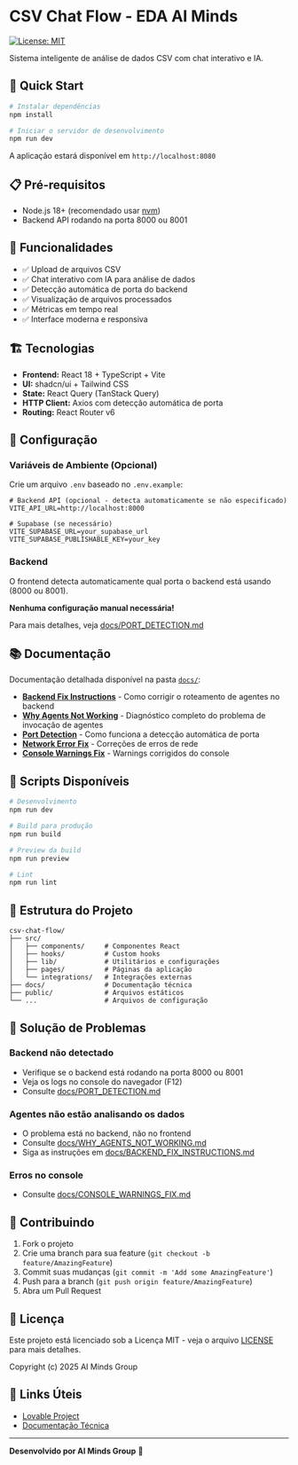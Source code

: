 # CSV Chat Flow - EDA AI Minds

[![License: MIT](https://img.shields.io/badge/License-MIT-yellow.svg)](https://opensource.org/licenses/MIT)

Sistema inteligente de análise de dados CSV com chat interativo e IA.

## 🚀 Quick Start

```bash
# Instalar dependências
npm install

# Iniciar o servidor de desenvolvimento
npm run dev
```

A aplicação estará disponível em `http://localhost:8080`

## 📋 Pré-requisitos

- Node.js 18+ (recomendado usar [nvm](https://github.com/nvm-sh/nvm))
- Backend API rodando na porta 8000 ou 8001

## 🎯 Funcionalidades

- ✅ Upload de arquivos CSV
- ✅ Chat interativo com IA para análise de dados
- ✅ Detecção automática de porta do backend
- ✅ Visualização de arquivos processados
- ✅ Métricas em tempo real
- ✅ Interface moderna e responsiva

## 🏗️ Tecnologias

- **Frontend:** React 18 + TypeScript + Vite
- **UI:** shadcn/ui + Tailwind CSS
- **State:** React Query (TanStack Query)
- **HTTP Client:** Axios com detecção automática de porta
- **Routing:** React Router v6

## 🔧 Configuração

### Variáveis de Ambiente (Opcional)

Crie um arquivo `.env` baseado no `.env.example`:

```env
# Backend API (opcional - detecta automaticamente se não especificado)
VITE_API_URL=http://localhost:8000

# Supabase (se necessário)
VITE_SUPABASE_URL=your_supabase_url
VITE_SUPABASE_PUBLISHABLE_KEY=your_key
```

### Backend

O frontend detecta automaticamente qual porta o backend está usando (8000 ou 8001).

**Nenhuma configuração manual necessária!**

Para mais detalhes, veja [docs/PORT_DETECTION.md](./docs/PORT_DETECTION.md)

## 📚 Documentação

Documentação detalhada disponível na pasta [`docs/`](./docs/):

- **[Backend Fix Instructions](./docs/BACKEND_FIX_INSTRUCTIONS.md)** - Como corrigir o roteamento de agentes no backend
- **[Why Agents Not Working](./docs/WHY_AGENTS_NOT_WORKING.md)** - Diagnóstico completo do problema de invocação de agentes
- **[Port Detection](./docs/PORT_DETECTION.md)** - Como funciona a detecção automática de porta
- **[Network Error Fix](./docs/NETWORK_ERROR_FIX.md)** - Correções de erros de rede
- **[Console Warnings Fix](./docs/CONSOLE_WARNINGS_FIX.md)** - Warnings corrigidos do console

## 🏃 Scripts Disponíveis

```bash
# Desenvolvimento
npm run dev

# Build para produção
npm run build

# Preview da build
npm run preview

# Lint
npm run lint
```

## 📁 Estrutura do Projeto

```
csv-chat-flow/
├── src/
│   ├── components/     # Componentes React
│   ├── hooks/          # Custom hooks
│   ├── lib/            # Utilitários e configurações
│   ├── pages/          # Páginas da aplicação
│   └── integrations/   # Integrações externas
├── docs/               # Documentação técnica
├── public/             # Arquivos estáticos
└── ...                 # Arquivos de configuração
```

## 🐛 Solução de Problemas

### Backend não detectado
- Verifique se o backend está rodando na porta 8000 ou 8001
- Veja os logs no console do navegador (F12)
- Consulte [docs/PORT_DETECTION.md](./docs/PORT_DETECTION.md)

### Agentes não estão analisando os dados
- O problema está no backend, não no frontend
- Consulte [docs/WHY_AGENTS_NOT_WORKING.md](./docs/WHY_AGENTS_NOT_WORKING.md)
- Siga as instruções em [docs/BACKEND_FIX_INSTRUCTIONS.md](./docs/BACKEND_FIX_INSTRUCTIONS.md)

### Erros no console
- Consulte [docs/CONSOLE_WARNINGS_FIX.md](./docs/CONSOLE_WARNINGS_FIX.md)

## 🤝 Contribuindo

1. Fork o projeto
2. Crie uma branch para sua feature (`git checkout -b feature/AmazingFeature`)
3. Commit suas mudanças (`git commit -m 'Add some AmazingFeature'`)
4. Push para a branch (`git push origin feature/AmazingFeature`)
5. Abra um Pull Request

## 📄 Licença

Este projeto está licenciado sob a Licença MIT - veja o arquivo [LICENSE](LICENSE) para mais detalhes.

Copyright (c) 2025 AI Minds Group

## 🔗 Links Úteis

- [Lovable Project](https://lovable.dev/projects/37d2fe7e-602f-45e4-955c-b5dfcf97f3aa)
- [Documentação Técnica](./docs/)

---

**Desenvolvido por AI Minds Group** 🧠
